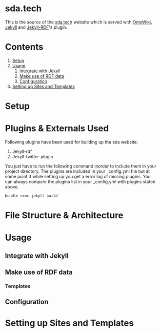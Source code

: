 # sda.tech
This is the source of the [sda.tech](http://sda.tech/) website which is served with 
[OntoWiki](http://ontowiki.net), [Jekyll](https://jekyllrb.com/) and [Jekyll-RDF](https://github.com/white-gecko/jekyll-rdf)'s plugin.

# Contents

1. [Setup](#setup)
2. [Usage](#usage)
    1. [Integrate with Jekyll](#integrate-with-jekyll)
    2. [Make use of RDF data](#make-use-of-rdf-data)
    3. [Configuration](#configuration)
3. [Setting up Sites and Templates](#setting-up-sites-and-templates)

# Setup

# Plugins & Externals Used
Following plugins have been used for building up the sda website:

1. Jekyll-rdf
2. Jekyll-twitter-plugin

You just have to run the following command inorder to include them in your project directory. The plugins are included in your _config.yml file but at some point if while setting up you get a error log of missing plugins. You can always compare the plugins list in your _config.yml with plugins stated above.  

```sh
bundle exec jekyll build
```

# File Structure & Architecture 

# Usage

## Integrate with Jekyll

## Make use of RDF data

### Templates

## Configuration

# Setting up Sites and Templates

